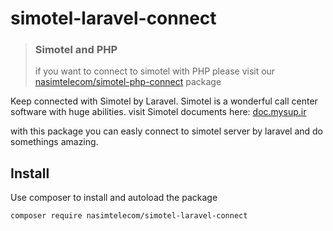 # simotel-laravel-connect

> ### Simotel and PHP
> if you want to connect to simotel with PHP please visit our  [nasimtelecom/simotel-php-connect](https://github.com/nasimtelecom/simotel-php-connect) package
> 

Keep connected with Simotel by Laravel. Simotel is a wonderful call center software with huge abilities.
visit Simotel documents here: [doc.mysup.ir](https://doc.mysup.ir/)

with this package you can easly connect to simotel server by laravel and do somethings amazing.


## Install

Use composer to install and autoload the package
```
composer require nasimtelecom/simotel-laravel-connect
```

